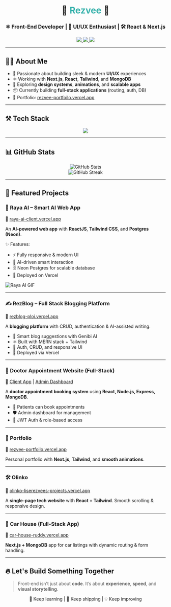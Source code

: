<h1 align="center">
  🚀 <span style="color:#38B2AC;">Rezvee</span> 🚀
</h1>

<h3 align="center">
  ⚛️ Front-End Developer | 🎨 UI/UX Enthusiast | 🛠️ React & Next.js
</h3>

<p align="center">
  <a href="https://rezvee-portfoilo.vercel.app/" target="_blank">
    <img src="https://img.shields.io/badge/🌐 Portfolio-000?style=for-the-badge&logo=vercel&logoColor=white" />
  </a>
  <a href="https://www.linkedin.com/in/mohammad-rabby-hasan-rezvee-211243349" target="_blank">
    <img src="https://img.shields.io/badge/🔗 LinkedIn-0A66C2?style=for-the-badge&logo=linkedin&logoColor=white" />
  </a>
  <a href="mailto:rabbyrezvee.dev@gmail.com">
    <img src="https://img.shields.io/badge/📧 Email-D14836?style=for-the-badge&logo=gmail&logoColor=white" />
  </a>
</p>


---

## 🧑‍💻 About Me  

- 🚀 Passionate about building sleek & modern **UI/UX** experiences  
- ⚛️ Working with **Next.js**, **React**, **Tailwind**, and **MongoDB**  
- 🧩 Exploring **design systems**, **animations**, and **scalable apps**  
- 📦 Currently building **full-stack applications** (routing, auth, DB)  
- 🎯 Portfolio: [rezvee-portfoilo.vercel.app](https://rezvee-portfoilo.vercel.app/)  

---

## ⚒️ Tech Stack  

<p align="center">
  <img src="https://skillicons.dev/icons?i=html,css,js,react,next,tailwind,bootstrap,nodejs,mongodb,figma,github" />
</p>

---

## 📊 GitHub Stats  

<p align="center">
  <img src="https://github-readme-stats.vercel.app/api?username=liserezvee&show_icons=true&theme=tokyonight" alt="GitHub Stats" />
  <br/>
  <img src="https://github-readme-streak-stats.herokuapp.com/?user=liserezvee&theme=tokyonight" alt="GitHub Streak" />
</p>

---

## 🚀 Featured Projects  

### 🤖 Raya AI – Smart AI Web App  
🔗 [raya-ai-client.vercel.app](https://raya-ai-client.vercel.app)  

An **AI-powered web app** with **ReactJS**, **Tailwind CSS**, and **Postgres (Neon)**.  

✨ Features:  
- ⚡ Fully responsive & modern UI  
- 🧠 AI-driven smart interaction  
- 🗄️ Neon Postgres for scalable database  
- 🚀 Deployed on Vercel  

![Raya AI GIF](https://your-gif-host.com/raya-ai.gif)  

---

### ✍️ RezBlog – Full Stack Blogging Platform  
🔗 [rezblog-ploi.vercel.app](https://rezblog-ploi.vercel.app)  

A **blogging platform** with CRUD, authentication & AI-assisted writing.  

- 🧠 Smart blog suggestions with Genibi AI  
- ⚛️ Built with MERN stack + Tailwind  
- 🔐 Auth, CRUD, and responsive UI  
- 🚀 Deployed via Vercel  

---

### 🏥 Doctor Appointment Website (Full-Stack)  
🔗 [Client App](https://hospital-client-6rdr.onrender.com/) | [Admin Dashboard](https://admin-pz6i.onrender.com)  

A **doctor appointment booking system** using **React, Node.js, Express, MongoDB**.  

- 👥 Patients can book appointments  
- 🛡️ Admin dashboard for management  
- 🔐 JWT Auth & role-based access  

---

### 🎨 Portfolio  
🔗 [rezvee-portfoilo.vercel.app](https://rezvee-portfoilo.vercel.app/)  

Personal portfolio with **Next.js**, **Tailwind**, and **smooth animations**.  

---

### 🛠️ Olinko  
🔗 [olinko-liserezvees-projects.vercel.app](https://olinko-liserezvees-projects.vercel.app/)  

A **single-page tech website** with **React + Tailwind**. Smooth scrolling & responsive design.  

---

### 🚗 Car House (Full-Stack App)  
🔗 [car-house-ruddy.vercel.app](https://car-house-ruddy.vercel.app/)  

**Next.js + MongoDB** app for car listings with dynamic routing & form handling.  

---

## 🔥 Let's Build Something Together  

> Front-end isn’t just about **code**. It’s about **experience**, **speed**, and **visual storytelling**.  

<p align="center">
  🧠 Keep learning | 🎯 Keep shipping | 💡 Keep improving
</p>
